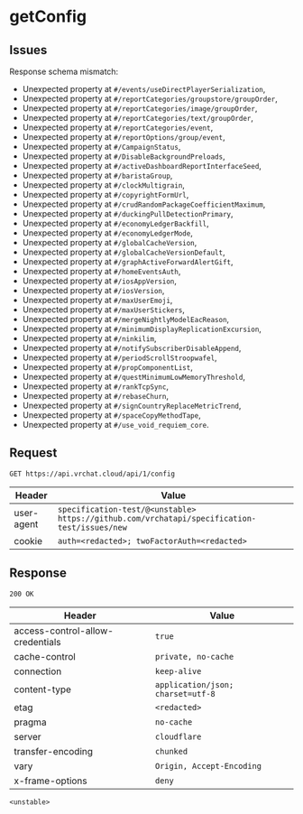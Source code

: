 # getConfig

## Issues
Response schema mismatch:
* Unexpected property at ``#/events/useDirectPlayerSerialization``,
* Unexpected property at ``#/reportCategories/groupstore/groupOrder``,
* Unexpected property at ``#/reportCategories/image/groupOrder``,
* Unexpected property at ``#/reportCategories/text/groupOrder``,
* Unexpected property at ``#/reportCategories/event``,
* Unexpected property at ``#/reportOptions/group/event``,
* Unexpected property at ``#/CampaignStatus``,
* Unexpected property at ``#/DisableBackgroundPreloads``,
* Unexpected property at ``#/activeDashboardReportInterfaceSeed``,
* Unexpected property at ``#/baristaGroup``,
* Unexpected property at ``#/clockMultigrain``,
* Unexpected property at ``#/copyrightFormUrl``,
* Unexpected property at ``#/crudRandomPackageCoefficientMaximum``,
* Unexpected property at ``#/duckingPullDetectionPrimary``,
* Unexpected property at ``#/economyLedgerBackfill``,
* Unexpected property at ``#/economyLedgerMode``,
* Unexpected property at ``#/globalCacheVersion``,
* Unexpected property at ``#/globalCacheVersionDefault``,
* Unexpected property at ``#/graphActiveForwardAlertGift``,
* Unexpected property at ``#/homeEventsAuth``,
* Unexpected property at ``#/iosAppVersion``,
* Unexpected property at ``#/iosVersion``,
* Unexpected property at ``#/maxUserEmoji``,
* Unexpected property at ``#/maxUserStickers``,
* Unexpected property at ``#/mergeNightlyModelEacReason``,
* Unexpected property at ``#/minimumDisplayReplicationExcursion``,
* Unexpected property at ``#/ninkilim``,
* Unexpected property at ``#/notifySubscriberDisableAppend``,
* Unexpected property at ``#/periodScrollStroopwafel``,
* Unexpected property at ``#/propComponentList``,
* Unexpected property at ``#/questMinimumLowMemoryThreshold``,
* Unexpected property at ``#/rankTcpSync``,
* Unexpected property at ``#/rebaseChurn``,
* Unexpected property at ``#/signCountryReplaceMetricTrend``,
* Unexpected property at ``#/spaceCopyMethodTape``,
* Unexpected property at ``#/use_void_requiem_core``.
## Request
`GET https://api.vrchat.cloud/api/1/config`

| Header | Value |
| ------ | ----- |
| user-agent | `specification-test/@<unstable> https://github.com/vrchatapi/specification-test/issues/new` |
| cookie | `auth=<redacted>; twoFactorAuth=<redacted>` |


## Response
`200 OK`

| Header | Value |
| ------ | ----- |
| access-control-allow-credentials | `true` |
| cache-control | `private, no-cache` |
| connection | `keep-alive` |
| content-type | `application/json; charset=utf-8` |
| etag | `<redacted>` |
| pragma | `no-cache` |
| server | `cloudflare` |
| transfer-encoding | `chunked` |
| vary | `Origin, Accept-Encoding` |
| x-frame-options | `deny` |

```jsonc
<unstable>
```
